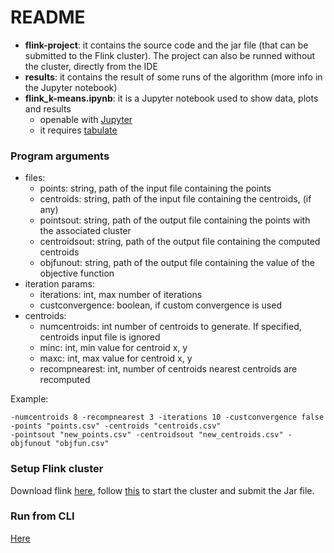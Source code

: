# README

- **flink-project**: it contains the source code and the jar file (that can be submitted to the Flink cluster). The project can also be runned without the cluster, directly from the IDE
- **results**: it contains the result of some runs of the algorithm (more info in the Jupyter notebook)
- **flink_k-means.ipynb**: it is a Jupyter notebook used to show data, plots and results
    + openable with [Jupyter](https://jupyter.org/)
    - it requires [tabulate](https://pypi.org/project/tabulate/)


### Program arguments

- files:
    + points: string, path of the input file containing the points
    + centroids: string, path of the input file containing the centroids, (if any)
    + pointsout: string, path of the output file containing the points with the associated cluster
    + centroidsout: string, path of the output file containing the computed centroids
    + objfunout: string, path of the output file containing the value of the objective function
- iteration params:
    + iterations: int, max number of iterations
    + custconvergence: boolean, if custom convergence is used
- centroids:
    + numcentroids: int number of centroids to generate. If specified, centroids input file is ignored
    + minc: int, min value for centroid x, y
    + maxc: int, max value for centroid x, y
    + recompnearest: int, number of centroids nearest centroids are recomputed

Example:
```
-numcentroids 8 -recompnearest 3 -iterations 10 -custconvergence false
-points "points.csv" -centroids "centroids.csv"
-pointsout "new_points.csv" -centroidsout "new_centroids.csv" -objfunout "objfun.csv"
```


### Setup Flink cluster

Download flink [here](https://flink.apache.org/downloads.html), follow [this](https://ci.apache.org/projects/flink/flink-docs-release-1.7/tutorials/local_setup.html) to start the cluster and submit the Jar file.

### Run from CLI
[Here](https://ci.apache.org/projects/flink/flink-docs-stable/ops/cli.html)